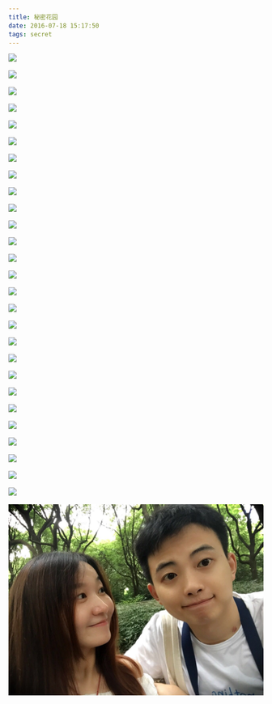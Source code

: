```yaml
---
title: 秘密花园
date: 2016-07-18 15:17:50
tags: secret
---
```

![](../images/1.jpg)

![](../images/2.jpg)

![](../images/3.jpg)

![](../images/4.jpg)

![](../images/5.jpg)

![](../images/6.jpg)

![](../images/7.jpg)

![](../images/8.jpg)

![](../images/9.jpg)

![](../images/10.jpg)

![](../images/11.jpg)

![](../images/12.jpg)

![](../images/13.jpg)

![](../images/14.jpg)

![](../images/15.jpg)

![](../images/16.jpg)

![](../images/17.jpg)

![](../images/18.jpg)

![](../images/19.jpg)

![](../images/20.jpg)

![](../images/21.jpg)

![](../images/22.jpg)

![](../images/23.jpg)

![](../images/24.jpg)

![](../images/25.jpg)

![](../images/26.jpg)

![](../images/27.jpg)

![](../images/avatar.jpg)
